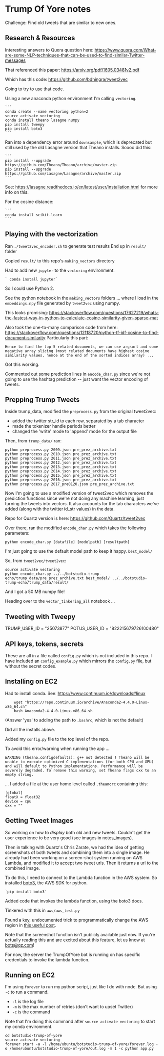# Trump Of Yore notes
  
Challenge: Find old tweets that are similar to new ones.

## Research & Resources

Interesting answers to Quora question here: https://www.quora.com/What-are-some-NLP-techniques-that-can-be-used-to-find-similar-Twitter-messages

That referenced this paper: 
https://arxiv.org/pdf/1605.03481v2.pdf

Which has this code:
https://github.com/bdhingra/tweet2vec

Going to try to use that code.

Using a new anaconda python environment I'm calling `vectoring`.

    ```
    conda create --name vectoring python=2
    source activate vectoring
    conda install theano lasagne numpy
    pip install tweepy
    pip install boto3
    ```

Ran into a dependency error around `downsample`, which is deprecated but still used by the old Lasagne version that Theano installs. Soooo did this:

    ```
    pip install --upgrade https://github.com/Theano/Theano/archive/master.zip
    pip install --upgrade https://github.com/Lasagne/Lasagne/archive/master.zip
    ```

See: https://lasagne.readthedocs.io/en/latest/user/installation.html for more info on this.

For the cosine distance:

    ```
    conda install scikit-learn
    ```


## Playing with the vectorization

Ran `./tweet2vec_encoder.sh` to generate test results
End up in `result/` folder

Copied `result/` to this repo's `making_vectors` directory 

Had to add new `jupyter` to the `vectoring` environment:

    ` conda install jupyter`
    
So I could use Python 2.

See the python notebook in the `making_vectors` folders ... where I load in the `embeddings.npy` file generated by `tweet2vec` using numpy.

This looks promising:
https://stackoverflow.com/questions/17627219/whats-the-fastest-way-in-python-to-calculate-cosine-similarity-given-sparse-mat


Also took the one-to-many comparison code from here: 
https://stackoverflow.com/questions/12118720/python-tf-idf-cosine-to-find-document-similarity
Particularly this part: 

    Hence to find the top 5 related documents, we can use argsort and some negative array slicing (most related documents have highest cosine similarity values, hence at the end of the sorted indices array) ...
    
Got this working.
    
Commented out some prediction lines in `encode_char.py` since we're not going to use the hashtag prediction -- just want the vector encoding of tweets.
    
## Prepping Trump Tweets

Inside trump_data, modified the `preprocess.py` from the original tweet2vec:

- added the twitter str_id to each row, separated by a tab character
- made the tokenizer handle periods better
- changed the 'write' mode to 'append' mode for the output file

Then, from `trump_data/` ran:

```
python preprocess.py 2009.json pre_prez_archive.txt
python preprocess.py 2010.json pre_prez_archive.txt
python preprocess.py 2011.json pre_prez_archive.txt
python preprocess.py 2012.json pre_prez_archive.txt
python preprocess.py 2013.json pre_prez_archive.txt
python preprocess.py 2014.json pre_prez_archive.txt
python preprocess.py 2015.json pre_prez_archive.txt
python preprocess.py 2016.json pre_prez_archive.txt
python preprocess.py 2017_pre0120.json pre_prez_archive.txt
```

Now I'm going to use a modified version of tweet2vec which removes the prediction functions since we're not doing any machine learning, just turning the tweets into vectors. It also accounts for the tab characters we've added (along with the twitter id_str values) in the data.

Repo for Quartz version is here: https://github.com/Quartz/tweet2vec

Over there, ran the modified `encode_char.py` which takes the following parameters:

`python encode_char.py [datafile] [modelpath] [resultpath]`

I'm just going to use the default model path to keep it happy. `best_model/`

So, from `tweet2vec/tweet2vec`:

```
source activate vectoring
python encode_char.py ../../botstudio-trump-echo/trump_data/pre_prez_archive.txt best_model/ ../../botstudio-trump-echo/trump_data/result/
```

And I got a 50 MB numpy file!

Heading over to the `vector_tinkering_all` notebook ...

## Tweeting with Tweepy

TRUMP_USER_ID = "25073877"
POTUS_USER_ID = "822215679726100480"

## API keys, tokens, secrets

These are all in a file called `config.py` which is not included in this repo. I have included an `config_example.py` which mirrors the `config.py` file, but without the secret codes.

## Installing on EC2

Had to install conda. See: https://www.continuum.io/downloads#linux

```
    wget "https://repo.continuum.io/archive/Anaconda2-4.4.0-Linux-x86_64.sh"
    bash Anaconda2-4.4.0-Linux-x86_64.sh
```

(Answer 'yes' to adding the path to `.bashrc`, which is not the default)

Did all the installs above.

Added my `config.py` file to the top level of the repo.

To avoid this error/warning when running the app ...

`WARNING (theano.configdefaults): g++ not detected ! Theano will be unable to execute optimized C-implementations (for both CPU and GPU) and will default to Python implementations. Performance will be severely degraded. To remove this warning, set Theano flags cxx to an empty string.`

... I added a file at the user home level called `.theanorc` containing this:

```
[global]
floatX = float32
device = cpu
cxx = ""
```

## Getting Tweet Images

So working on how to *display* both old and new tweets. Couldn't get the user experience to be very good (see images in notes_images).

Then in talking with Quartz's Chris Zarate, we had the idea of getting screenshots of both tweets and combining them into a single image. He already had been working on a screen-shot system running on AWS Lambda, and modified it to accept two tweet urls. Then it returns a url to the combined image.

To do this, I need to connect to the Lambda function in the AWS system. So installed [boto3](https://boto3.readthedocs.io/en/latest/guide/quickstart.html#installation), the AWS SDK for python.

    `pip install boto3`
    
Added code that invokes the lambda function, using the boto3 docs. 

Tinkered with this in `aws/aws_test.py`

Found a key, undocumented trick to programmatically change the AWS region in [this useful post](http://russell.ballestrini.net/setting-region-programmatically-in-boto3/).

Note that the screenshot function isn't publicly available just now. If you're actually reading this and are excited about this feature, let us know at bots@qz.com!

For now, the server the TrumpOfYore bot is running on has specific credentials to invoke the lambda function.

## Running on EC2

I'm using `forever` to run my python script, just like I do with node. But using `-c` to run a command.

- `-l` is the log file
-  `-m` is the max number of retries (don't want to upset Twitter)
- `-c` is the command

Note that I'm doing this command after `source activate vectoring` to start my conda environment.

```
cd botstudio-trump-of-yore
source activate vectoring
forever start -a -l /home/ubuntu/botstudio-trump-of-yore/forever.log -o /home/ubuntu/botstudio-trump-of-yore/out.log -m 1 -c python app.py
```

